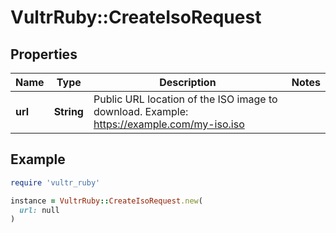 # VultrRuby::CreateIsoRequest

## Properties

| Name | Type | Description | Notes |
| ---- | ---- | ----------- | ----- |
| **url** | **String** | Public URL location of the ISO image to download. Example: https://example.com/my-iso.iso |  |

## Example

```ruby
require 'vultr_ruby'

instance = VultrRuby::CreateIsoRequest.new(
  url: null
)
```

